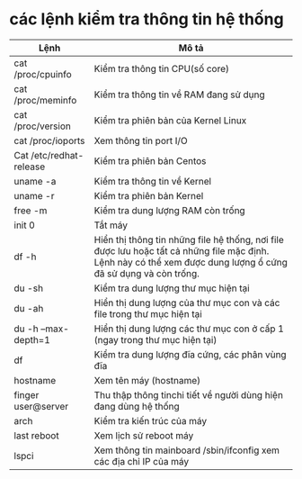 # các lệnh kiểm tra thông tin hệ thống  
|Lệnh|Mô tả| 
|---|---| 
|cat /proc/cpuinfo|Kiểm tra thông tin CPU(số core)| 
|cat /proc/meminfo|Kiểm tra thông tin về RAM đang sử dụng| 
|cat /proc/version|Kiểm tra phiên bản của Kernel Linux| 
|cat /proc/ioports|Xem thông tin port I/O| 
|Cat /etc/redhat-release|Kiểm tra phiên bản Centos| 
|uname -a|Kiểm tra thông tin về Kernel| 
|uname -r|Kiểm tra phiên bản Kernel| 
|free -m|Kiểm tra dung lượng RAM còn trống| 
|init 0|Tắt máy| 
|df -h|Hiển thị thông tin những file hệ thống, nơi file được lưu hoặc tất cả những file mặc định. Lệnh này có thể xem được dung lượng ổ cứng đã sử dụng và còn trống.| 
|du -sh|Kiểm tra dung lượng thư mục hiện tại| 
|du -ah|Hiển thị dung lượng của thư mục con và các file trong thư mục hiện tại| 
|du -h –max-depth=1|Hiển thị dung lượng các thư mục con ở cấp 1 (ngay trong thư mục hiện tại)| 
|df|Kiểm tra dung lượng đĩa cứng, các phân vùng đĩa| 
|hostname|Xem tên máy (hostname)| 
|finger user@server|Thu thập thông tinchi tiết về người dùng hiện đang dùng hệ thống| 
|arch|Kiểm tra kiến trúc của máy| 
|last reboot|Xem lịch sử reboot máy| 
|lspci|Xem thông tin mainboard  /sbin/ifconfig xem các địa chỉ IP của máy|